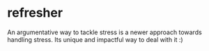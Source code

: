 # refresher
An argumentative way to tackle stress is a newer approach towards handling stress. Its unique and impactful way to deal with it :)
